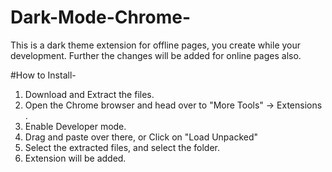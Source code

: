 # Dark-Mode-Chrome-
This is a dark theme extension for offline pages, you create while your development. Further the changes will be added for online pages also.

#How to Install-

1. Download and Extract the files.
2. Open the Chrome browser and head over to "More Tools" -> Extensions .
3. Enable Developer mode.
4. Drag and paste over there, or 
   Click on "Load Unpacked"
5. Select the extracted files, and select the folder.
6. Extension will be added.

